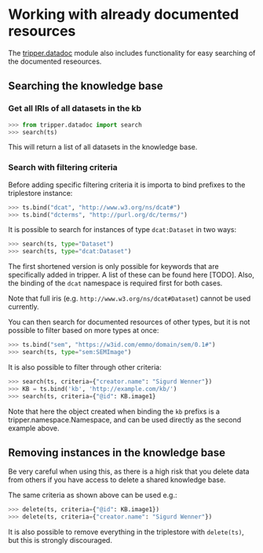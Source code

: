 Working with already documented resources
=========================================

The [tripper.datadoc] module also includes functionality for easy searching of the documented reseources.


Searching the knowledge base
----------------------------


### Get all IRIs of all datasets in the kb

```python
>>> from tripper.datadoc import search
>>> search(ts)

```

This will return a list of all datasets in the knowledge base.


### Search with filtering criteria

Before adding specific filtering criteria it is importa to bind prefixes to the triplestore instance:

```python
>>> ts.bind("dcat", "http://www.w3.org/ns/dcat#")
>>> ts.bind("dcterms", "http://purl.org/dc/terms/")  
```

It is possible to search for instances of type `dcat:Dataset` in two ways:

```python
>>> search(ts, type="Dataset")
>>> search(ts, type="dcat:Dataset")
```
The first shortened version is only possible for keywords that are specifically added in tripper. A list of these can be found here [TODO]. Also, the binding of the `dcat` namespace is required first for both cases.

Note that full iris (e.g. `http://www.w3.org/ns/dcat#Dataset`) cannot be used currently.


You can then search for documented resources of other types, but it is not possible to filter based on
more types at once:
```python
>>> ts.bind("sem", "https://w3id.com/emmo/domain/sem/0.1#")
>>> search(ts, type="sem:SEMImage")
```


It is also possible to filter through other criteria:
```python
>>> search(ts, criteria={"creator.name": "Sigurd Wenner"})
>>> KB = ts.bind('kb', 'http://example.com/kb/')
>>> search(ts, criteria={"@id": KB.image1}
```

Note that here the object created when binding the `kb` prefixs is a tripper.namespace.Namespace, and can be used directly as the second example above.

Removing instances in the knowledge base
----------------------------------------

Be very careful when using this, as there is a high risk that you delete data from others if you have access to delete a shared knowledge base.

The same criteria as shown above can be used e.g.:

```python
>>> delete(ts, criteria={"@id": KB.image1})
>>> delete(ts, criteria={"creator.name": "Sigurd Wenner"})
```
It is also possible to remove everything in the triplestore with `delete(ts)`, but this is strongly discouraged.




[tripper.datadoc]: https://emmc-asbl.github.io/tripper/latest/datadoc/introduction
